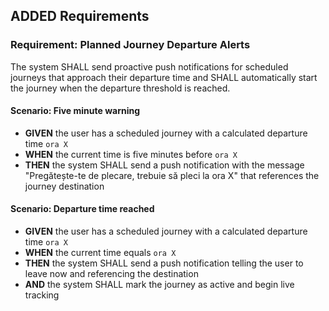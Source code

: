 ## ADDED Requirements
### Requirement: Planned Journey Departure Alerts
The system SHALL send proactive push notifications for scheduled journeys that approach their departure time and SHALL automatically start the journey when the departure threshold is reached.

#### Scenario: Five minute warning
- **GIVEN** the user has a scheduled journey with a calculated departure time `ora X`
- **WHEN** the current time is five minutes before `ora X`
- **THEN** the system SHALL send a push notification with the message "Pregătește-te de plecare, trebuie să pleci la ora X" that references the journey destination

#### Scenario: Departure time reached
- **GIVEN** the user has a scheduled journey with a calculated departure time `ora X`
- **WHEN** the current time equals `ora X`
- **THEN** the system SHALL send a push notification telling the user to leave now and referencing the destination
- **AND** the system SHALL mark the journey as active and begin live tracking
